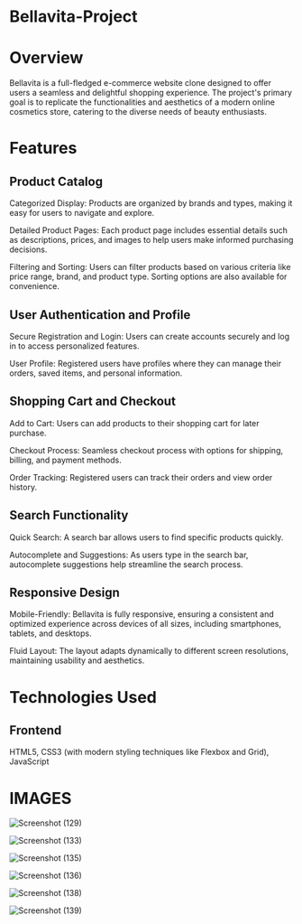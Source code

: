 # Bellavita-Project


# Overview

Bellavita is a full-fledged e-commerce website clone designed to offer users a seamless and delightful shopping experience. The project's primary goal is to replicate the functionalities and aesthetics of a modern online cosmetics store, catering to the diverse needs of beauty enthusiasts.


# Features

## Product Catalog
Categorized Display: Products are organized by brands and types, making it easy for users to navigate and explore.

Detailed Product Pages: Each product page includes essential details such as descriptions, prices, and images to help users make informed purchasing decisions.

Filtering and Sorting: Users can filter products based on various criteria like price range, brand, and product type. Sorting options are also available for convenience.

## User Authentication and Profile

Secure Registration and Login: Users can create accounts securely and log in to access personalized features.

User Profile: Registered users have profiles where they can manage their orders, saved items, and personal information.

## Shopping Cart and Checkout

Add to Cart: Users can add products to their shopping cart for later purchase.

Checkout Process: Seamless checkout process with options for shipping, billing, and payment methods.

Order Tracking: Registered users can track their orders and view order history.

## Search Functionality
Quick Search: A search bar allows users to find specific products quickly.

Autocomplete and Suggestions: As users type in the search bar, autocomplete suggestions help streamline the search process.

## Responsive Design

Mobile-Friendly: Bellavita is fully responsive, ensuring a consistent and optimized experience across devices of all sizes, including smartphones, tablets, and desktops.

Fluid Layout: The layout adapts dynamically to different screen resolutions, maintaining usability and aesthetics.

# Technologies Used
## Frontend
HTML5, CSS3 (with modern styling techniques like Flexbox and Grid), JavaScript 

# IMAGES

![Screenshot (129)](https://github.com/uttammane1/Bellavita-Project/assets/151371801/40855d7a-7cb9-4e1e-ad74-fd7315fe4d26)

![Screenshot (133)](https://github.com/uttammane1/Bellavita-Project/assets/151371801/cdd90281-877d-4875-b097-03b87f771b8b)

![Screenshot (135)](https://github.com/uttammane1/Bellavita-Project/assets/151371801/77ed4ab0-724c-4552-bac6-dfea981394af)

![Screenshot (136)](https://github.com/uttammane1/Bellavita-Project/assets/151371801/e5d36254-61df-43ef-ba6e-3d6b6b86bb73)

![Screenshot (138)](https://github.com/uttammane1/Bellavita-Project/assets/151371801/a9b76643-da59-4b22-82b6-310a9a6e7f79)

![Screenshot (139)](https://github.com/uttammane1/Bellavita-Project/assets/151371801/a1f70780-98db-459f-9862-110e086fa08b)
